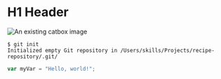 # H1 Header

![An existing catbox image](https://files.catbox.moe/r3d3gd.jpg)

```
$ git init
Initialized empty Git repository in /Users/skills/Projects/recipe-repository/.git/
```

``` javascript
var myVar = "Hello, world!";
```
